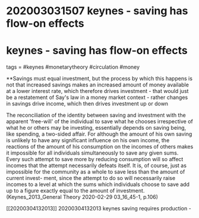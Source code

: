 202003031507 keynes - saving has flow-on effects
========================================



# keynes - saving has flow-on effects
tags = #keynes #monetarytheory #circulation #money

**Savings must equal investment, but the process by which this happens is not that increased savings makes an increased amount of money available at a lower interest rate, which therefore drives investment - that would just be a restatement of Say's law in a money market context - rather changes in savings drive income, which then drives investment up or down

The reconciliation of the identity between saving  and investment with the apparent 'free-will' of the  individual to save what he chooses irrespective of what  he or others may be investing, essentially depends on  saving being, like spending, a two-sided affair. For  although the amount of his own saving is unlikely to  have any significant influence on his own income, the  reactions of the amount of his consumption on the  incomes of others makes it impossible for all individuals  simultaneously to save any given sums. Every such  attempt to save more by reducing consumption will so  affect incomes that the attempt necessarily defeats itself.  It is, of course, just as impossible for the community  as a whole to save less than the amount of current invest-  ment, since the attempt to do so will necessarily raise  incomes to a level at which the sums which individuals  choose to save add up to a figure exactly equal to the  amount of investment.
(Keynes_2013_General Theory 2020-02-29 03_16_45-1, p.106)

[[20200304132013]] 20200304132013 keynes saving requires production -